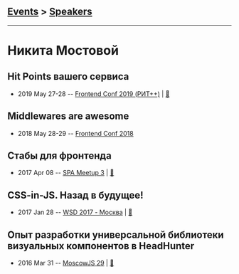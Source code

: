 ## [Events](../README.md) > [Speakers](../speakers.md)
---

# Никита Мостовой

## Hit Points вашего сервиса
- 2019 May 27-28 -- [Frontend Conf 2019 (РИТ++)](https://www.youtube.com/watch?v=4joeMk5v8Rw)  | [:notebook:](https://www.dropbox.com/sh/kg71jju3yvj5jqw/AABiM9G7nkIB6xAFFIMeqdnDa/FC.%20%D0%94%D0%B5%D0%BB%D0%B8%2B%D0%9A%D0%B0%D0%BB%D1%8C%D0%BA%D1%83%D1%82%D1%82%D0%B0/27.05/6.Hit%20Points%20%D0%B2%D0%B0%D1%88%D0%B5%D0%B3%D0%BE%20%D1%81%D0%B5%D1%80%D0%B2%D0%B8%D1%81%D0%B0_%D0%9D%D0%B8%D0%BA%D0%B8%D1%82%D0%B0%20%D0%9C%D0%BE%D1%81%D1%82%D0%BE%D0%B2%D0%BE%D0%B9_%D0%B2%D0%B5%D1%80.2.pdf?dl=0)  
## Middlewares are awesome
- 2018 May 28-29 -- [Frontend Conf 2018](https://www.youtube.com/watch?v=tV76RapGubo)    
## Стабы для фронтенда
- 2017 Apr 08 -- [SPA Meetup 3](https://www.youtube.com/watch?v=hqAqckBOSs0)  | [:notebook:](https://www.slideshare.net/AvitoTech/headhunter-74807337)  
## CSS-in-JS. Назад в будущее!
- 2017 Jan 28 -- [WSD 2017 - Москва](https://www.youtube.com/watch?v=HTC4k0fvAuw)  | [:notebook:](https://wsd.events/2017/01/28/pres/css-in-js.pdf)  
## Опыт разработки универсальной библиотеки визуальных компонентов в HeadHunter
- 2016 Mar 31 -- [MoscowJS 29](https://www.youtube.com/watch?v=d41W9aEYvbE)  | [:notebook:](https://www.slideshare.net/moscowjs/headhunter-moscowjs-29)  
